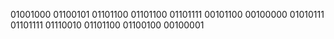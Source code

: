 01001000 01100101 01101100 01101100 01101111 00101100 00100000 01010111 01101111 01110010 01101100 01100100 00100001
<!---
tomkalesse/tomkalesse is a ✨ special ✨ repository because its `README.md` (this file) appears on your GitHub profile.
You can click the Preview link to take a look at your changes.
--->
